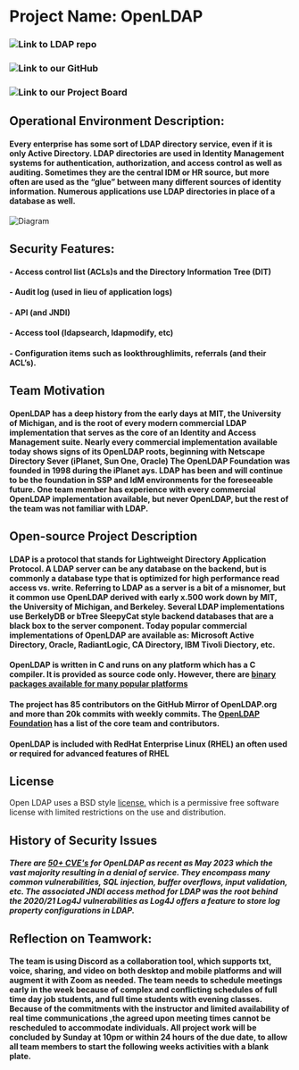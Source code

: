 # Project Name:  OpenLDAP

### ![Link to LDAP repo](https://github.com/openldap/openldap)
### ![Link to our GitHub](https://github.com/bartelsjoshuac/SAPG (ours))
### ![Link to our Project Board](https://github.com/users/bartelsjoshuac/projects/2)

## Operational Environment Description:
#### Every enterprise has some sort of LDAP directory service, even if it is only Active Directory.  LDAP directories are used in Identity Management systems for authentication, authorization, and access control as well as auditing.   Sometimes they are the central IDM or HR source, but more often are used as the “glue” between many different sources of identity information. Numerous applications use LDAP directories in place of a database as well.  

![Diagram](https://github.com/bartelsjoshuac/SOA/blob/main/Systems%20Engineering%20VIew.drawio.svg)
## Security Features:
#### - Access control list (ACLs)s and the Directory Information Tree (DIT)
#### - Audit log (used in lieu of application logs)
#### - API (and JNDI)
#### - Access tool (ldapsearch, ldapmodify, etc)
#### - Configuration items such as lookthroughlimits, referrals (and their ACL’s).

## Team Motivation
#### OpenLDAP has a deep history from the early days at MIT, the University of Michigan, and is the root of every modern commercial LDAP implementation that serves as the core of an Identity and Access Management suite.  Nearly every commercial implementation available today shows signs of its OpenLDAP roots, beginning with Netscape Directory Sever (iPlanet, Sun One, Oracle)   The OpenLDAP Foundation was founded in 1998 during the iPlanet ays.  LDAP has been and will continue to be the foundation in SSP and IdM environments for the foreseeable future.  One team member has experience with every commercial OpenLDAP implementation available, but never OpenLDAP, but the rest of the team was not familiar with LDAP.

## Open-source Project Description
#### LDAP is a protocol that stands for Lightweight Directory Application Protocol.  A LDAP server can be any database on the backend, but is commonly a database type that is optimized for high performance read access vs. write.  Referring to LDAP as a server is a bit of a misnomer, but it common use  OpenLDAP derived with early x.500 work down by MIT, the University of Michigan, and Berkeley.   Several LDAP implementations use BerkelyDB or bTree SleepyCat style backend databases that are a black box to the server component. Today popular commercial implementations of OpenLDAP are available as: Microsoft Active Directory, Oracle, RadiantLogic,  CA Directory, IBM Tivoli Diectory, etc.

#### OpenLDAP is written in C and runs on any platform which has a C compiler.  It is provided as source code only.  However, there are [binary packages available for many popular platforms](https://www.openldap.org/faq/data/cache/108.html)
#### The project has 85 contributors on the GitHub Mirror of OpenLDAP.org and more than 20k commits with weekly commits.  The [OpenLDAP Foundation](https://www.openldap.org/project/) has a list of the core team and contributors.  
#### OpenLDAP is included with RedHat Enterprise Linux (RHEL) an often used or required for advanced features of RHEL

## License
Open LDAP uses a BSD style [license.](https://www.openldap.org/software/release/license.html) which is a permissive free software license with limited restrictions on the use and distribution.

## History of Security Issues
#####  There are [50+ CVE's](https://www.cvedetails.com/vulnerability-list/vendor_id-439/Openldap.html) for OpenLDAP as recent as May 2023 which the vast majority resulting in a denial of service.  They encompass many common vulnerabilities, SQL injection, buffer overflows, input validation, etc.  The associated JNDI access method for LDAP was the root behind the 2020/21 Log4J vulnerabilities as Log4J offers a feature to store log property configurations in LDAP.

## Reflection on Teamwork:
#### The team is using Discord as a collaboration tool, which supports txt, voice, sharing, and video on both desktop and mobile platforms and will augment it with Zoom as needed.  The team needs to schedule meetings early in the week because of complex and conflicting schedules of full time day job students, and full time students with evening classes.  Because of the commitments with the instructor and limited availability of real time communications ,the agreed upon meeting times cannot be rescheduled to accommodate individuals.  All project work will be concluded by Sunday at 10pm or within 24 hours of the due date, to allow all team members to start the following weeks activities with a blank plate.

